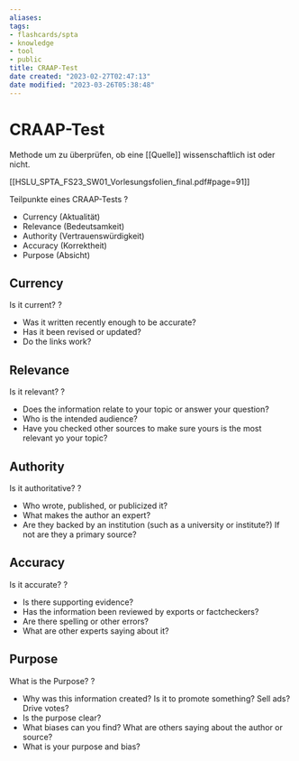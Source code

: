 ```yaml
---
aliases: 
tags: 
- flashcards/spta
- knowledge
- tool
- public
title: CRAAP-Test
date created: "2023-02-27T02:47:13"
date modified: "2023-03-26T05:38:48"
---
```


# CRAAP-Test
Methode um zu überprüfen, ob eine [[Quelle]] wissenschaftlich ist oder nicht.

[[HSLU_SPTA_FS23_SW01_Vorlesungsfolien_final.pdf#page=91]]

Teilpunkte eines CRAAP-Tests
?
- Currency (Aktualität)
- Relevance (Bedeutsamkeit)
- Authority (Vertrauenswürdigkeit)
- Accuracy (Korrektheit)
- Purpose (Absicht)
<!--SR:!2023-03-27,1,230-->

## Currency
Is it current?
?
- Was it written recently enough to be accurate?
- Has it been revised or updated?
- Do the links work?
<!--SR:!2023-03-27,1,230-->

## Relevance
Is it relevant?
?
- Does the information relate to your topic or answer your question?
- Who is the intended audience?
- Have you checked other sources to make sure yours is the most relevant yo your topic?
<!--SR:!2023-03-27,1,230-->

## Authority
Is it authoritative?
?
- Who wrote, published, or publicized it?
- What makes the author an expert?
- Are they backed by an institution (such as a university or institute?) If not are they a primary source?
<!--SR:!2023-03-27,1,230-->

## Accuracy
Is it accurate?
?
- Is there supporting evidence?
- Has the information been reviewed by exports or factcheckers?
- Are there spelling or other errors?
- What are other experts saying about it?
<!--SR:!2023-03-27,1,230-->

## Purpose
What is the Purpose?
?
- Why was this information created? Is it to promote something? Sell ads? Drive votes?
- Is the purpose clear?
- What biases can you find? What are others saying about the author or source?
- What is your purpose and bias?
<!--SR:!2023-03-27,1,230-->
